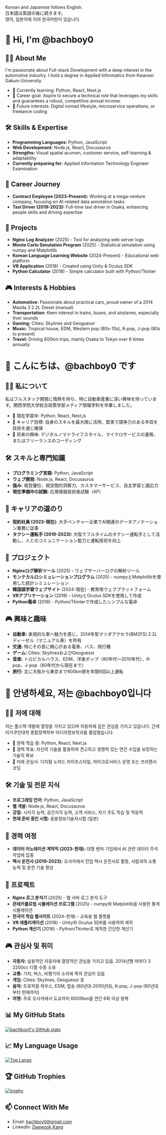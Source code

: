 Korean and Japanese follows English.  
日本語は英語の後に続きます。  
영어, 일본어에 이어 한국어판이 있습니다.  

# 👋 Hi, I'm @bachboy0

## 👨‍💻 About Me
I'm passionate about Full-stack Development with a deep interest in the automotive industry. I hold a degree in Applied Informatics from Kwansei Gakuin University.

- 🌱 Currently learning: Python, React, Next.js
- 🎯 Career goal: Aspire to secure a technical role that leverages my skills and guarantees a robust, competitive annual income.
- 🔭 Future interests: Digital nomad lifestyle, microservice operations, or freelance coding

## 🛠️ Skills & Expertise
- **Programming Languages:** Python, JavaScript
- **Web Development:** Node.js, React, Docusaurus
- **Strengths:** Visual spatial acumen, customer service, self-learning & adaptability
- **Currently preparing for:** Applied Information Technology Engineer Examination

## 💼 Career Journey
- **Contract Employee (2023-Present):** Working at a mega-venture company, focusing on AI-related data annotation tasks
- **Taxi Driver (2019-2023):** Full-time taxi driver in Osaka, enhancing people skills and driving expertise

## 🚀 Projects
- **Nginx Log Analyzer** (2025) - Tool for analyzing web server logs
- **Monte Carlo Simulation Program** (2025) - Statistical simulation using numpy and Matplotlib
- **Korean Language Learning Website** (2024-Present) - Educational web platform
- **VR Application** (2018) - Created using Unity & Oculus SDK
- **Python Calculator** (2018) - Simple calculator built with Python/Tkinter

## 🎮 Interests & Hobbies
- **Automotive:** Passionate about practical cars, proud owner of a 2014 Mazda 3 2.2L Diesel (manual)
- **Transportation:** Keen interest in trains, buses, and airplanes, especially their sounds
- **Gaming:** Cities: Skylines and Geoguessr
- **Music:** Tropical house, EDM, Western pop (80s-10s), K-pop, J-pop (80s to present)
- **Travel:** Driving 600km trips, mainly Osaka to Tokyo over 6 times annually

# 👋 こんにちは、@bachboy0 です

## 👨‍💻 私について
私はフルスタック開発に情熱を持ち、特に自動車産業に深い興味を持っています。関西学院大学総合政策学部メディア情報学科を卒業しました。

- 🌱 現在学習中: Python, React, Next.js
- 🎯 キャリア目標: 自身のスキルを最大限に活用、堅実で競争力のある年収を技術を通じ確保
- 🔭 将来の興味: デジタルノマドライフスタイル、マイクロサービスの運用、またはフリーランスのコーディング

## 🛠️ スキルと専門知識
- **プログラミング言語:** Python, JavaScript
- **ウェブ開発:** Node.js, React, Docusaurus
- **強み:** 視覚優位、視空間的洞察力、カスタマーサービス、自主学習と適応力
- **現在準備中の試験:** 応用情報技術者試験（AP）

## 💼 キャリアの道のり
- **契約社員 (2023-現在):** 大手ベンチャー企業でAI関連のデータアノテーション業務に従事
- **タクシー運転手 (2019-2023):** 大阪でフルタイムのタクシー運転手として活動し、人とのコミュニケーション能力と運転技術を向上

## 🚀 プロジェクト
- **Nginxログ解析ツール** (2025) - ウェブサーバーログの解析ツール
- **モンテカルロシミュレーションプログラム** (2025) - numpyとMatplotlibを使用した統計シミュレーション
- **韓国語学習ウェブサイト** (2024-現在) - 教育用ウェブプラットフォーム
- **VRアプリケーション** (2018) - UnityとOculus SDKを使用して作成
- **Python電卓** (2018) - Python/Tkinterで作成したシンプルな電卓

## 🎮 興味と趣味
- **自動車:** 実用的な車へ魅力を感じ、2014年型マツダアクセラ(BM2FS) 2.2Lディーゼル（マニュアル車）を所有
- **交通:** 特にその音に関心がある電車、バス、飛行機
- **ゲーム:** Cities: SkylinesおよびGeoguessr
- **音楽:** トロピカルハウス、EDM、洋楽ポップ（80年代～2010年代）、K-pop、J-pop（80年代から現在まで）
- **旅行:** 主に大阪から東京まで600km弱を年間6回以上運転

# 👋 안녕하세요, 저는 @bachboy0입니다

## 👨‍💻 저에 대해
저는 풀스택 개발에 열정을 가지고 있으며 자동차에 깊은 관심을 가지고 있습니다. 간세이가쿠인대학 종합정책학부 미디어정보학과를 졸업했습니다.

- 🌱 현재 학습 중: Python, React, Next.js
- 🎯 경력 목표: 자신의 기술을 활용하여 견고하고 경쟁력 있는 연간 수입을 보장하는 기술직 확보
- 🔭 미래 관심사: 디지털 노마드 라이프스타일, 마이크로서비스 운영 또는 프리랜서 코딩

## 🛠️ 기술 및 전문 지식
- **프로그래밍 언어:** Python, JavaScript
- **웹 개발:** Node.js, React, Docusaurus
- **강점:** 시지각 능력, 공간지각 능력, 고객 서비스, 자기 주도 학습 및 적응력
- **현재 준비 중인 시험:** 응용정보기술자시험 (일본)

## 💼 경력 여정
- **데이터 어노테이션 계약직 (2023-현재):** 대형 벤처 기업에서 AI 관련 데이터 주석 작업에 집중
- **택시 운전사 (2019-2023):** 오사카에서 전업 택시 운전사로 활동, 사람과의 소통 능력 및 운전 기술 향상

## 🚀 프로젝트
- **Nginx 로그 분석기** (2025) - 웹 서버 로그 분석 도구
- **몬테카를로법 시뮬레이션 프로그램** (2025) - numpy와 Matplotlib을 사용한 통계 시뮬레이션
- **한국어 학습 웹사이트** (2024-현재) - 교육용 웹 플랫폼
- **VR 애플리케이션** (2018) - Unity와 Oculus SDK를 사용하여 제작
- **Python 계산기** (2018) - Python/Tkinter로 제작한 간단한 계산기

## 🎮 관심사 및 취미
- **자동차:** 실용적인 자동차에 열정적인 관심을 가지고 있음. 2014년형 마쯔다 3 2200cc 디젤 수동 소유
- **교통:** 기차, 버스, 비행기의 소리에 특히 관심이 있음
- **게임:** Cities: Skylines, Geoguessr 등
- **음악:** 트로피컬 하우스, EDM, 팝송 (80년대-2010년대), K-pop, J-pop (80년대부터 현재까지)
- **여행:** 주로 오사카에서 도쿄까지 600여km를 연간 6회 이상 왕복

## 📊 My GitHub Stats
[![bachboy0's GitHub stats](https://github-readme-stats.vercel.app/api?username=bachboy0)](https://github.com/bachboy0/github-readme-stats)

## 📈 My Language Usage
[![Top Langs](https://github-readme-stats.vercel.app/api/top-langs/?username=bachboy0)](https://github.com/bachboy0/github-readme-stats)

## 🏆 GitHub Trophies
[![trophy](https://github-profile-trophy.vercel.app/?username=bachboy0)](https://github.com/bachboy0/github-profile-trophy)

## 📫 Connect With Me
- Email: [bachboy0@gmail.com](mailto:bachboy0@gmail.com)
- LinkedIn: [Daewook Kang](https://www.linkedin.com/in/daewook-kang/)

<!---
bachboy0/bachboy0 is a ✨ special ✨ repository because its `README.md` (this file) appears on your GitHub profile.
You can click the Preview link to take a look at your changes.
--->
